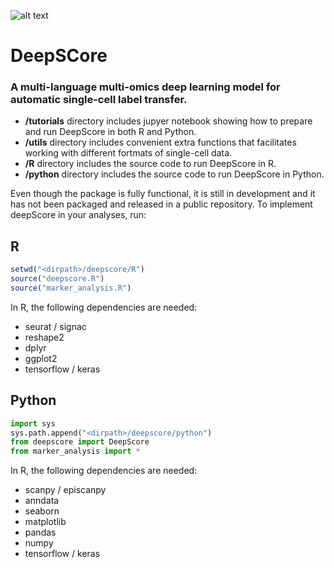 ![alt text](https://github.com/pabloswfly/DeepSCore/blob/master/logo_thin.png?raw=true)

# DeepSCore
### A multi-language multi-omics deep learning model for automatic single-cell label transfer.

- **/tutorials** directory includes jupyer notebook showing how to prepare and run DeepScore in both R and Python.
- **/utils** directory includes convenient extra functions that facilitates working with different fortmats of single-cell data.
- **/R** directory includes the source code to run DeepScore in R.
- **/python** directory includes the source code to run DeepScore in Python.

Even though the package is fully functional, it is still in development and it has not been packaged and released in a public repository. 
To implement deepScore in your analyses, run:

## R

```R
setwd("<dirpath>/deepscore/R")
source("deepscore.R")
source("marker_analysis.R")
```

In R, the following dependencies are needed:
- seurat / signac
- reshape2
- dplyr
- ggplot2
- tensorflow / keras

## Python

```Python
import sys
sys.path.append("<dirpath>/deepscore/python")
from deepscore import DeepScore
from marker_analysis import *
```

In R, the following dependencies are needed:
- scanpy / episcanpy
- anndata
- seaborn
- matplotlib
- pandas
- numpy
- tensorflow / keras
